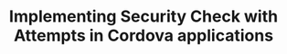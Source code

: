 ---
layout: tutorial
title: Implementing Security Check with Attempts in Cordova applications
breadcrumb_title: Cordova applications
relevantTo: [cordova]
---